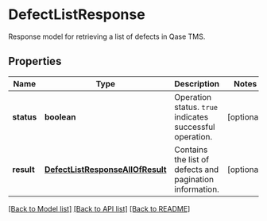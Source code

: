 # DefectListResponse

Response model for retrieving a list of defects in Qase TMS.

## Properties

Name | Type | Description | Notes
------------ | ------------- | ------------- | -------------
**status** | **boolean** | Operation status. `true` indicates successful operation. | [optional]
**result** | [**DefectListResponseAllOfResult**](DefectListResponseAllOfResult.md) | Contains the list of defects and pagination information. | [optional]

[[Back to Model list]](../README.md#documentation-for-models) [[Back to API list]](../README.md#documentation-for-api-endpoints) [[Back to README]](../README.md)
